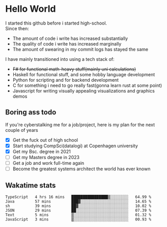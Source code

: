 # Hello World

I started this github before i started high-school.  
Since then:
- The amount of code i write has increased substantially
- The quality of code i write has increased marginally
- The amount of swearing in my commit logs has stayed the same

I have mainly transitioned into using a tech stack of:
- ~~F# for functional math-heavy stuff(mainly uni calculations)~~
- Haskell for functional stuff, and some hobby language development
- Python for scripting and for backend development
- C for something i need to go really fast(gonna learn rust at some point)
- Javascript for writing visually appealing visualizations and graphics demos

## Boring ass todo
If you're cyberstalking me for a job/project, here is my plan for the next couple of years
- [x] Get the fuck out of high school
- [x] Start studying CompSci(datalogi) at Copenhagen university
- [x] Get my Bsc. degree in 2021
- [ ] Get my Masters degree in 2023
- [ ] Get a job and work full-time again
- [ ] Become the greatest systems architect the world has ever known

## Wakatime stats
<!--START_SECTION:waka-->

```text
TypeScript   4 hrs 16 mins   ████████████████▒░░░░░░░░   64.99 %
Java         57 mins         ███▓░░░░░░░░░░░░░░░░░░░░░   14.65 %
sh           39 mins         ██▓░░░░░░░░░░░░░░░░░░░░░░   10.02 %
JSON         29 mins         ██░░░░░░░░░░░░░░░░░░░░░░░   07.39 %
Text         5 mins          ▒░░░░░░░░░░░░░░░░░░░░░░░░   01.32 %
JavaScript   3 mins          ▒░░░░░░░░░░░░░░░░░░░░░░░░   00.93 %
```

<!--END_SECTION:waka-->
